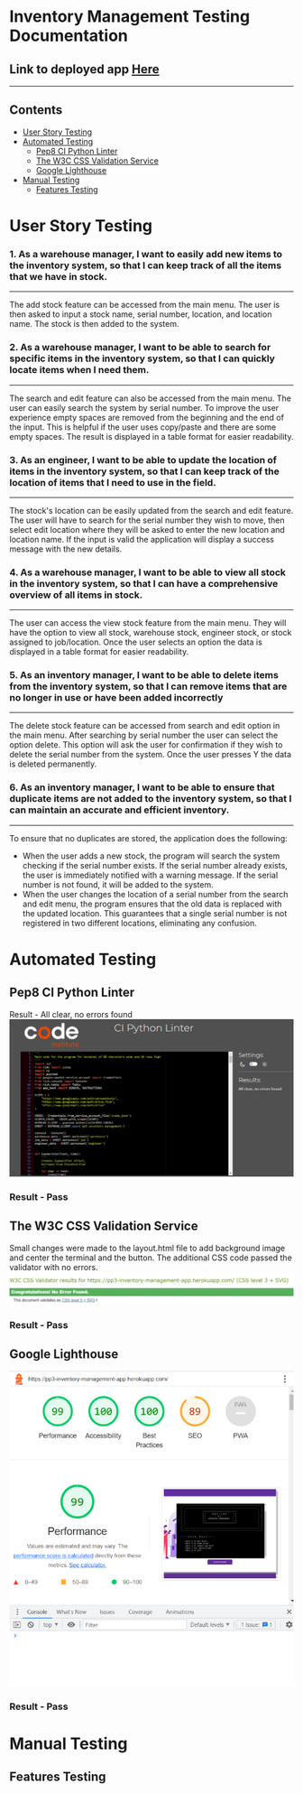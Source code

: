 # Inventory Management Testing Documentation
## Link to deployed app [Here](https://pp3-inventory-management-app.herokuapp.com/)
---
## Contents
* [User Story Testing](#user-story-testing)
* [Automated Testing](#automated-testing)
  * [Pep8 CI Python Linter](#pep8-ci-python-linter)
  * [The W3C CSS Validation Service](#the-w3c-css-validation-service)
  * [Google Lighthouse](#google-lighthouse)
* [Manual Testing](#manual-testing)
  * [Features Testing](#features-testing)

# User Story Testing

### 1.  As a warehouse manager, I want to easily add new items to the inventory system, so that I can keep track of all the items that we have in stock.
---
The add stock feature can be accessed from the main menu. The user is then asked to input a stock name, serial number, location, and location name. The stock is then added to the system. 

### 2. As a warehouse manager, I want to be able to search for specific items in the inventory system, so that I can quickly locate items when I need them.
---
The search and edit feature can also be accessed from the main menu. The user can easily search the system by serial number. To improve the user experience empty spaces are removed from the beginning and the end of the input. This is helpful if the user uses copy/paste and there are some empty spaces. The result is displayed in a table format for easier readability. 

### 3. As an engineer, I want to be able to update the location of items in the inventory system, so that I can keep track of the location of items that I need to use in the field.
---
The stock's location can be easily updated from the search and edit feature. The user will have to search for the serial number they wish to move, then select edit location where they will be asked to enter the new location and location name. If the input is valid the application will display a success message with the new details. 

### 4. As a warehouse manager, I want to be able to view all stock in the inventory system, so that I can have a comprehensive overview of all items in stock.
---
The user can access the view stock feature from the main menu. They will have the option to view all stock, warehouse stock, engineer stock, or stock assigned to job/location. Once the user selects an option the data is displayed in a table format for easier readability. 

### 5. As an inventory manager, I want to be able to delete items from the inventory system, so that I can remove items that are no longer in use or have been added incorrectly
---
The delete stock feature can be accessed from search and edit option in the main menu. After searching by serial number the user can select the option delete. This option will ask the user for confirmation if they wish to delete the serial number from the system. Once the user presses Y the data is deleted permanently.

### 6. As an inventory manager, I want to be able to ensure that duplicate items are not added to the inventory system, so that I can maintain an accurate and efficient inventory.
---
To ensure that no duplicates are stored, the application does the following:
- When the user adds a new stock, the program will search the system checking if the serial number exists.  If the serial number already exists, the user is immediately notified with a warning message. If the serial number is not found, it will be added to the system. 
- When the user changes the location of a serial number from the search and edit menu, the program ensures that the old data is replaced with the updated location. This guarantees that a single serial number is not registered in two different locations, eliminating any confusion.

# Automated Testing
## Pep8 CI Python Linter
Result - All clear, no errors found <br>
![Pep8](./images/readme_img/pep8.PNG) <br>
### Result - Pass

## The W3C CSS Validation Service
Small changes were made to the layout.html file to add background image and center the terminal and the button. The additional CSS code passed the validator with no errors. <br>
![CSS Validator](./images/readme_img/css-validator.PNG) <br>
### Result - Pass

## Google Lighthouse
![Lighthouse](./images/readme_img/lighthouse.PNG) <br>
### Result - Pass

# Manual Testing
## Features Testing
